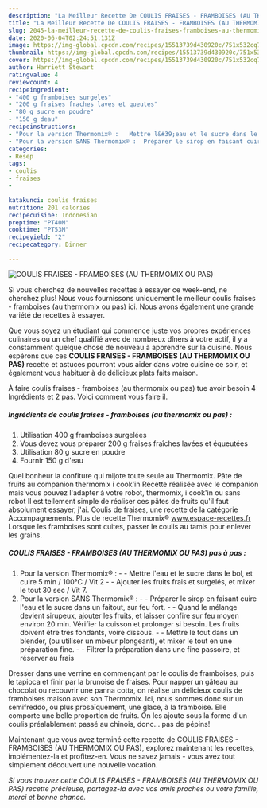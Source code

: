 ```yaml
---
description: "La Meilleur Recette De COULIS FRAISES - FRAMBOISES (AU THERMOMIX OU PAS)"
title: "La Meilleur Recette De COULIS FRAISES - FRAMBOISES (AU THERMOMIX OU PAS)"
slug: 2045-la-meilleur-recette-de-coulis-fraises-framboises-au-thermomix-ou-pas
date: 2020-06-04T02:24:51.131Z
image: https://img-global.cpcdn.com/recipes/15513739d430920c/751x532cq70/coulis-fraises-framboises-au-thermomix-ou-pas-photo-principale-de-la-recette.jpg
thumbnail: https://img-global.cpcdn.com/recipes/15513739d430920c/751x532cq70/coulis-fraises-framboises-au-thermomix-ou-pas-photo-principale-de-la-recette.jpg
cover: https://img-global.cpcdn.com/recipes/15513739d430920c/751x532cq70/coulis-fraises-framboises-au-thermomix-ou-pas-photo-principale-de-la-recette.jpg
author: Harriett Stewart
ratingvalue: 4
reviewcount: 4
recipeingredient:
- "400 g framboises surgeles"
- "200 g fraises fraches laves et queutes"
- "80 g sucre en poudre"
- "150 g deau"
recipeinstructions:
- "Pour la version Thermomix® :   Mettre l&#39;eau et le sucre dans le bol, et cuire 5 min / 100°C / Vit 2  Ajouter les fruits frais et surgelés, et mixer le tout 30 sec / Vit 7."
- "Pour la version SANS Thermomix® :  Préparer le sirop en faisant cuire l&#39;eau et le sucre dans un faitout, sur feu fort.  Quand le mélange devient sirupeux, ajouter les fruits, et laisser confire sur feu moyen environ 20 min. Vérifier la cuisson et prolonger si besoin. Les fruits doivent être très fondants, voire dissous.  Mettre le tout dans un blender, (ou utiliser un mixeur plongeant), et mixer le tout en une préparation fine.  Filtrer la préparation dans une fine passoire, et réserver au frais"
categories:
- Resep
tags:
- coulis
- fraises
- 

katakunci: coulis fraises  
nutrition: 201 calories
recipecuisine: Indonesian
preptime: "PT40M"
cooktime: "PT53M"
recipeyield: "2"
recipecategory: Dinner

---
```



![COULIS FRAISES - FRAMBOISES (AU THERMOMIX OU PAS)](https://img-global.cpcdn.com/recipes/15513739d430920c/751x532cq70/coulis-fraises-framboises-au-thermomix-ou-pas-photo-principale-de-la-recette.jpg)

Si vous cherchez de nouvelles recettes à essayer ce week-end, ne cherchez plus! Nous vous fournissons uniquement le meilleur coulis fraises - framboises (au thermomix ou pas) ici. Nous avons également une grande variété de recettes à essayer.

Que vous soyez un étudiant qui commence juste vos propres expériences culinaires ou un chef qualifié avec de nombreux dîners à votre actif, il y a constamment quelque chose de nouveau à apprendre sur la cuisine. Nous espérons que ces <strong> COULIS FRAISES - FRAMBOISES (AU THERMOMIX OU PAS) </strong> recette et astuces pourront vous aider dans votre cuisine ce soir, et également vous habituer à de délicieux plats faits maison.

<!--inarticleads1-->

À faire coulis fraises - framboises (au thermomix ou pas) tue avoir besoin 4 Ingrédients et 2 pas. Voici comment vous faire il.

##### Ingrédients de coulis fraises - framboises (au thermomix ou pas) :

1. Utilisation 400 g framboises surgelées
1. Vous devez vous préparer 200 g fraises fraîches lavées et équeutées
1. Utilisation 80 g sucre en poudre
1. Fournir 150 g d&#39;eau


Quel bonheur la confiture qui mijote toute seule au Thermomix. Pâte de fruits au companion thermomix i cook&#39;in Recette réalisée avec le companion mais vous pouvez l&#39;adapter à votre robot, thermomix, i cook&#39;in ou sans robot Il est tellement simple de réaliser ces pâtes de fruits qu&#39;il faut absolument essayer, j&#39;ai. Coulis de fraises, une recette de la catégorie Accompagnements. Plus de recette Thermomix® www.espace-recettes.fr Lorsque les framboises sont cuites, passer le coulis au tamis pour enlever les grains. 

<!--inarticleads2-->

##### COULIS FRAISES - FRAMBOISES (AU THERMOMIX OU PAS) pas à pas :

1. Pour la version Thermomix® :  -  - Mettre l&#39;eau et le sucre dans le bol, et cuire 5 min / 100°C / Vit 2 -  - Ajouter les fruits frais et surgelés, et mixer le tout 30 sec / Vit 7.
1. Pour la version SANS Thermomix® : -  - Préparer le sirop en faisant cuire l&#39;eau et le sucre dans un faitout, sur feu fort. -  - Quand le mélange devient sirupeux, ajouter les fruits, et laisser confire sur feu moyen environ 20 min. Vérifier la cuisson et prolonger si besoin. Les fruits doivent être très fondants, voire dissous. -  - Mettre le tout dans un blender, (ou utiliser un mixeur plongeant), et mixer le tout en une préparation fine. -  - Filtrer la préparation dans une fine passoire, et réserver au frais


Dresser dans une verrine en commençant par le coulis de framboises, puis le tapioca et finir par la brunoise de fraises. Pour napper un gâteau au chocolat ou recouvrir une panna cotta, on réalise un délicieux coulis de framboises maison avec son Thermomix. Ici, nous sommes donc sur un semifreddo, ou plus prosaïquement, une glace, à la framboise. Elle comporte une belle proportion de fruits. On les ajoute sous la forme d&#39;un coulis préalablement passé au chinois, donc… pas de pépins! 

<!--inarticleads1-->

<p>
Maintenant que vous avez terminé cette recette de COULIS FRAISES - FRAMBOISES (AU THERMOMIX OU PAS), explorez maintenant les recettes, implémentez-la et profitez-en. Vous ne savez jamais - vous avez tout simplement découvert une nouvelle vocation.
</p>

<p>
<i>Si vous trouvez cette COULIS FRAISES - FRAMBOISES (AU THERMOMIX OU PAS) recette précieuse, partagez-la avec vos amis proches ou votre famille, merci et bonne chance.</i>
</p>

